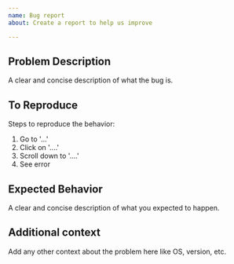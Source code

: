 ```yaml
---
name: Bug report
about: Create a report to help us improve

---
```


## Problem Description
A clear and concise description of what the bug is.

## To Reproduce
Steps to reproduce the behavior:
1. Go to '...'
2. Click on '....'
3. Scroll down to '....'
4. See error

## Expected Behavior
A clear and concise description of what you expected to happen.


## Additional context
Add any other context about the problem here like OS, version, etc.
